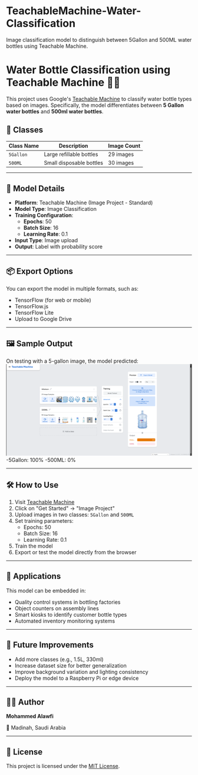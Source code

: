 # TeachableMachine-Water-Classification
Image classification model to distinguish between 5Gallon and 500ML water bottles using Teachable Machine.
# Water Bottle Classification using Teachable Machine 🧠💧

This project uses Google's [Teachable Machine](https://teachablemachine.withgoogle.com/) to classify water bottle types based on images. Specifically, the model differentiates between **5 Gallon water bottles** and **500ml water bottles**.

## 📸 Classes

| Class Name | Description               | Image Count |
|------------|---------------------------|--------------|
| `5Gallon`  | Large refillable bottles  | 29 images    |
| `500ML`    | Small disposable bottles  | 30 images    |

---

## 🧠 Model Details

- **Platform**: Teachable Machine (Image Project - Standard)
- **Model Type**: Image Classification
- **Training Configuration**:
  - **Epochs**: 50
  - **Batch Size**: 16
  - **Learning Rate**: 0.1
- **Input Type**: Image upload
- **Output**: Label with probability score

---

## 📦 Export Options

You can export the model in multiple formats, such as:
- TensorFlow (for web or mobile)
- TensorFlow.js
- TensorFlow Lite
- Upload to Google Drive

---

## 🖼️ Sample Output

On testing with a 5-gallon image, the model predicted:
![Model Prediction Sample](https://github.com/963n/TeachableMachine-Water-Classification/raw/main/TeachableMachine-output.png)
-5Gallon: 100%
-500ML: 0%


---

## 🛠 How to Use

1. Visit [Teachable Machine](https://teachablemachine.withgoogle.com/)
2. Click on "Get Started" → "Image Project"
3. Upload images in two classes: `5Gallon` and `500ML`
4. Set training parameters:
   - Epochs: 50
   - Batch Size: 16
   - Learning Rate: 0.1
5. Train the model
6. Export or test the model directly from the browser

---

## 🚀 Applications

This model can be embedded in:
- Quality control systems in bottling factories
- Object counters on assembly lines
- Smart kiosks to identify customer bottle types
- Automated inventory monitoring systems

---

## 📝 Future Improvements

- Add more classes (e.g., 1.5L, 330ml)
- Increase dataset size for better generalization
- Improve background variation and lighting consistency
- Deploy the model to a Raspberry Pi or edge device

---

## 🧑‍💻 Author

**Mohammed Alawfi**  

📍 Madinah, Saudi Arabia

---

## 📄 License

This project is licensed under the [MIT License](LICENSE).

